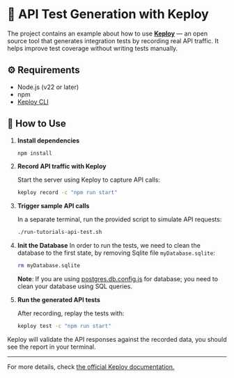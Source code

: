 # 🧪 API Test Generation with Keploy

The project contains an example about how to use **[Keploy](https://github.com/keploy/keploy)** — an open source tool that generates integration tests by recording real API traffic. It helps improve test coverage without writing tests manually.

## ⚙️ Requirements

- Node.js (v22 or later)
- npm
- [Keploy CLI](https://keploy.io/docs/install)

## 🔬 How to Use

1. **Install dependencies**

   ```bash
   npm install
   ```

2. **Record API traffic with Keploy**

   Start the server using Keploy to capture API calls:

   ```bash
   keploy record -c "npm run start"
   ```

3. **Trigger sample API calls**

   In a separate terminal, run the provided script to simulate API requests:

   ```bash
   ./run-tutorials-api-test.sh
   ```

4. **Init the Database**
   In order to run the tests, we need to clean the database to the first state, by removing Sqlite file `myDatabase.sqlite`:

   ```bash
   rm myDatabase.sqlite
   ```

   **Note**: If you are using [postgres.db.config.js](./app/config/postgres.db.config.js) for database; you need to clean your database using SQL queries.

5. **Run the generated API tests**

   After recording, replay the tests with:

   ```bash
   keploy test -c "npm run start"
   ```

Keploy will validate the API responses against the recorded data, you should see the report in your terminal.

---

For more details, check [the official Keploy documentation.](https://keploy.io/docs/)

